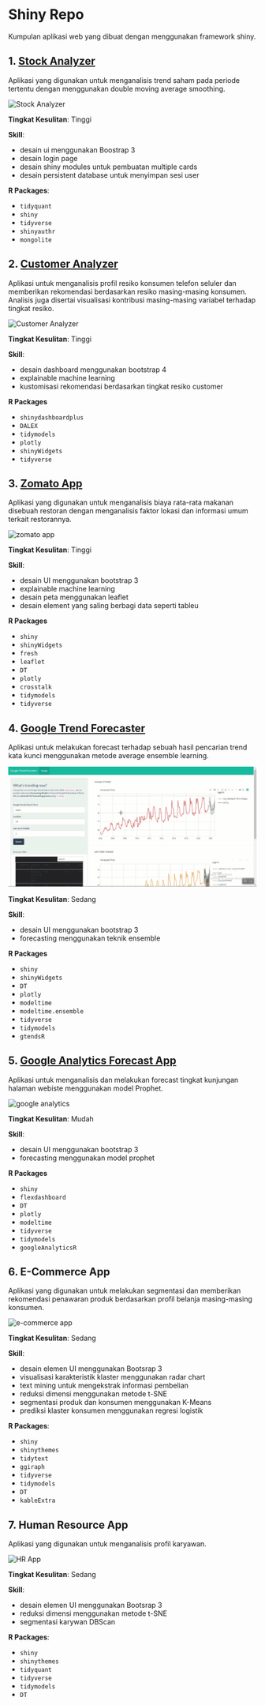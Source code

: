# Shiny Repo

Kumpulan aplikasi web yang dibuat dengan menggunakan framework shiny.

## 1. [Stock Analyzer](https://rosidi-second.shinyapps.io/idx_analyzer/)

Aplikasi yang digunakan untuk menganalisis trend saham pada periode tertentu dengan menggunakan double moving average smoothing.

![Stock Analyzer](./img/stock.gif)

**Tingkat Kesulitan**: Tinggi

**Skill**:

* desain ui menggunakan Boostrap 3
* desain login page
* desain shiny modules untuk pembuatan multiple cards
* desain persistent database untuk menyimpan sesi user

**R Packages**:

* `tidyquant`
* `shiny`
* `tidyverse`
* `shinyauthr`
* `mongolite`

## 2. [Customer Analyzer](https://rosidi-second.shinyapps.io/customer_analytics/)

Aplikasi untuk menganalisis profil resiko konsumen telefon seluler dan memberikan rekomendasi berdasarkan resiko masing-masing konsumen. Analisis juga disertai visualisasi kontribusi masing-masing variabel terhadap tingkat resiko.

![Customer Analyzer](./img/customer.gif)

**Tingkat Kesulitan**: Tinggi

**Skill**:

* desain dashboard menggunakan bootstrap 4
* explainable machine learning
* kustomisasi rekomendasi berdasarkan tingkat resiko customer

**R Packages**

* `shinydashboardplus`
* `DALEX`
* `tidymodels`
* `plotly`
* `shinyWidgets`
* `tidyverse`

## 3. [Zomato App](https://moh-rosidi.shinyapps.io/zomato_apps/)

Aplikasi yang digunakan untuk menganalisis biaya rata-rata makanan disebuah restoran dengan menganalisis faktor lokasi dan informasi umum terkait restorannya.

![zomato app](./img/zomato.gif)

**Tingkat Kesulitan**: Tinggi

**Skill**:

* desain UI menggunakan bootstrap 3
* explainable machine learning
* desain peta menggunakan leaflet
* desain element yang saling berbagi data seperti tableu

**R Packages**

* `shiny`
* `shinyWidgets`
* `fresh`
* `leaflet`
* `DT`
* `plotly`
* `crosstalk`
* `tidymodels`
* `tidyverse`

## 4. [Google Trend Forecaster](https://moh-rosidi.shinyapps.io/google_trend_app/)

Aplikasi untuk melakukan forecast terhadap sebuah hasil pencarian trend kata kunci menggunakan metode average ensemble learning.

![google trend forecaster](./img/gtend.gif)

**Tingkat Kesulitan**: Sedang

**Skill**:

* desain UI menggunakan bootstrap 3
* forecasting menggunakan teknik ensemble

**R Packages**

* `shiny`
* `shinyWidgets`
* `DT`
* `plotly`
* `modeltime`
* `modeltime.ensemble`
* `tidyverse`
* `tidymodels`
* `gtendsR`

## 5. [Google Analytics Forecast App](https://moh-rosidi.shinyapps.io/03_ga_prophet_forecast_app/)

Aplikasi untuk menganalisis dan melakukan forecast tingkat kunjungan halaman webiste menggunakan model Prophet.

![google analytics](./img/ganalytics.gif)

**Tingkat Kesulitan**: Mudah

**Skill**:

* desain UI menggunakan bootstrap 3
* forecasting menggunakan model prophet

**R Packages**

* `shiny`
* `flexdashboard`
* `DT`
* `plotly`
* `modeltime`
* `tidyverse`
* `tidymodels`
* `googleAnalyticsR`

## 6. E-Commerce App

Aplikasi yang digunakan untuk melakukan segmentasi dan memberikan rekomendasi penawaran produk berdasarkan profil belanja masing-masing konsumen.

![e-commerce app](./img/ecommerce.gif)

**Tingkat Kesulitan**: Sedang

**Skill**:

* desain elemen UI menggunakan Bootsrap 3
* visualisasi karakteristik klaster menggunakan radar chart
* text mining untuk mengekstrak informasi pembelian
* reduksi dimensi menggunakan metode t-SNE
* segmentasi produk dan konsumen menggunakan K-Means
* prediksi klaster konsumen menggunakan regresi logistik

**R Packages**:

* `shiny`
* `shinythemes`
* `tidytext`
* `ggiraph`
* `tidyverse`
* `tidymodels`
* `DT`
* `kableExtra`

## 7. Human Resource App

Aplikasi yang digunakan untuk menganalisis profil karyawan.

![HR App](./img/human.gif)

**Tingkat Kesulitan**: Sedang

**Skill**:

* desain elemen UI menggunakan Bootsrap 3
* reduksi dimensi menggunakan metode t-SNE
* segmentasi karywan DBScan

**R Packages**:

* `shiny`
* `shinythemes`
* `tidyquant`
* `tidyverse`
* `tidymodels`
* `DT`
